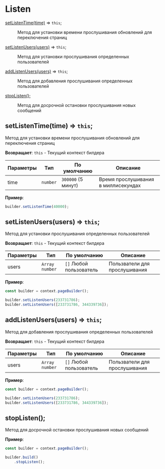 # Listen
<dl>
<dt><a href="#setListenTime">setListenTime(time)</a> ⇒ <code>this</code>;</dt>
<dd><p>Метод для установки времени прослушивания обновлений для переключения страниц</p></dd>

<dt><a href="#setListenUsers">setListenUsers(users)</a> ⇒ <code>this</code>;</dt>
<dd><p>Метод для установки прослушивания определенных пользователей</p></dd>

<dt><a href="#addListenUsers">addListenUsers(users)</a> ⇒ <code>this</code>;</dt>
<dd><p>Метод для добавления прослушивания определенных пользователей</p></dd>

<dt><a href="#stopListen">stopListen();</a></dt>
<dd><p>Метод для досрочной остановки прослушивания новых сообщений</p></dd>
</dl>

<a name="setListenTime"></a>

## setListenTime(time) ⇒ <code>this</code>;
Метод для установки времени прослушивания обновлений для переключения страниц

**Возвращает**: `this` - Текущий контекст билдера

| Параметры | Тип      | По умолчанию       | Описание                            |
| --------- | -------- | ------------------ | ----------------------------------- |
| time      | `number` | `300000` (5 минут) | Время прослушивания в миллисекундах |

**Пример**:

```js
builder.setListenTime(40000);
```

<a name="setListenUsers"></a>

## setListenUsers(users) ⇒ <code>this</code>;
Метод для установки прослушивания определенных пользователей

**Возвращает**: `this` - Текущий контекст билдера

| Параметры | Тип              | По умолчанию            | Описание                      |
| --------- | ---------------- | ----------------------- | ----------------------------- |
| users     | `Array` `number` | `[]` Любой пользователь | Пользватели для прослушивания |

**Пример**:

```js
const builder = context.pageBuilder();

builder.setListenUsers(233731786);
builder.setListenUsers([233731786, 344339736]);
```

<a name="addListenUsers"></a>

## addListenUsers(users) ⇒ <code>this</code>;
Метод для добавления прослушивания определенных пользователей

**Возвращает**: `this` - Текущий контекст билдера

| Параметры | Тип              | По умолчанию            | Описание                      |
| --------- | ---------------- | ----------------------- | ----------------------------- |
| users     | `Array` `number` | `[]` Любой пользователь | Пользватели для прослушивания |

**Пример**:

```js
const builder = context.pageBuilder();

builder.setListenUsers(233731786);
builder.setListenUsers([233731786, 344339736]);
```

<a name="stopListen"></a>

## stopListen();
Метод для досрочной остановки прослушивания новых сообщений

**Пример**:

```js
const builder = context.pageBuilder();

builder.build()
    .stopListen();
```
